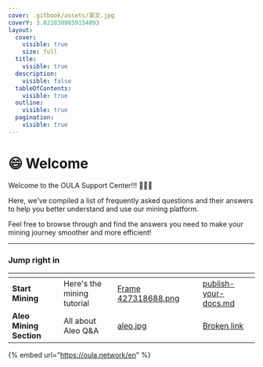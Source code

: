 ```yaml
---
cover: .gitbook/assets/英文.jpg
coverY: 3.0218309859154893
layout:
  cover:
    visible: true
    size: full
  title:
    visible: true
  description:
    visible: false
  tableOfContents:
    visible: true
  outline:
    visible: true
  pagination:
    visible: true
---
```


# 😄 Welcome

Welcome to the OULA  Support Center!!! :clap::clap::clap:

Here, we've compiled a list of frequently asked questions and their answers to help you better understand and use our mining platform.&#x20;

Feel free to browse through and find the answers you need to make your mining journey smoother and more efficient!&#x20;

***

### Jump right in

<table data-view="cards"><thead><tr><th></th><th></th><th data-hidden data-card-cover data-type="files"></th><th data-hidden></th><th data-hidden data-card-target data-type="content-ref"></th></tr></thead><tbody><tr><td><strong>Start Mining</strong></td><td>Here's the mining tutorial</td><td><a href=".gitbook/assets/Frame 427318688.png">Frame 427318688.png</a></td><td></td><td><a href="start-mining/publish-your-docs.md">publish-your-docs.md</a></td></tr><tr><td><strong>Aleo Mining Section</strong></td><td>All about Aleo Q&#x26;A</td><td><a href=".gitbook/assets/aleo.jpg">aleo.jpg</a></td><td></td><td><a href="broken-reference">Broken link</a></td></tr></tbody></table>



{% embed url="https://oula.network/en" %}
